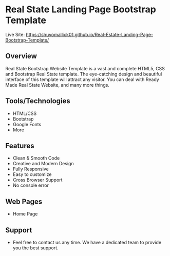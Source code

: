 # Real State Landing Page Bootstrap Template

Live Site: https://shuvomallick01.github.io/Real-Estate-Landing-Page-Bootstrap-Template/

## Overview

Real State Bootstrap Website Template is a vast and complete HTML5, CSS and Bootstrap Real State template. The eye-catching design and beautiful interface of this template will attract any visitor. You can deal with Ready Made Real State Website, and many more things.

## Tools/Technologies

- HTML/CSS
- Bootstrap
- Google Fonts
- More

## Features

- Clean & Smooth Code
- Creative and Modern Design
- Fully Responsive
- Easy to customize
- Cross Browser Support
- No console error

## Web Pages

- Home Page

## Support

- Feel free to contact us any time. We have a dedicated team to provide you the best support.
